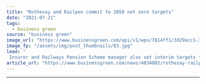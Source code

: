 ```yaml
---
title: "Rothesay and Railpen commit to 2050 net zero targets"
date: "2021-07-21"
tags: 
  - business green
source: "business green"
image_url: "https://www.businessgreen.com/api/v1/wps/7814ff1/3d29acc1-3a0b-46a0-a058-dbf08e488759/3/railway-2100353-1280-185x114.jpg"
image_fp: "/assets/img/post_thumbnails/83.jpg"
lead: "
 Insurer and Railways Pension Scheme manager also set interim targets for nearer-term cuts ..."
article_url: "https://www.businessgreen.com/news/4034802/rothesay-railpen-commit-2050-net-zero-targets"
---
```


---

